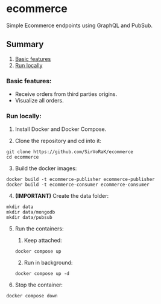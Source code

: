 # ecommerce

Simple Ecommerce endpoints using GraphQL and PubSub.
<br>

## Summary
1. [Basic features](#basic-features)
2. [Run locally](#run-locally)

### Basic features:
- Receive orders from third parties origins.
- Visualize all orders.

### Run locally:

1. Install Docker and Docker Compose.

2. Clone the repository and cd into it:

```
git clone https://github.com/SirVoRaK/ecommerce
cd ecommerce
```

3. Build the docker images:

```
docker build -t ecommerce-publisher ecommerce-publisher
docker build -t ecommerce-consumer ecommerce-consumer
```

4. **__(IMPORTANT)__** Create the data folder:

```
mkdir data
mkdir data/mongodb
mkdir data/pubsub
```

5. Run the containers:
    1. Keep attached:
    ```
    docker compose up
    ```

    2. Run in background:
    ```
    docker compose up -d
    ```

6. Stop the container:

```
docker compose down
```
